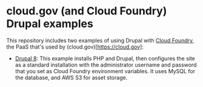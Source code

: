 # cloud.gov (and Cloud Foundry) Drupal examples

This repository includes two examples of using Drupal with [Cloud Foundry](https://cloudfoundry.org), the PaaS that's used by (cloud.gov)[https://cloud.gov]:

* [Drupal 8](./drupal-8/README.md): This example installs PHP and Drupal, then configures the site as a standard installation with the administrator username and password that you set as Cloud Foundry environment variables. It uses MySQL for the database, and AWS S3 for asset storage.

